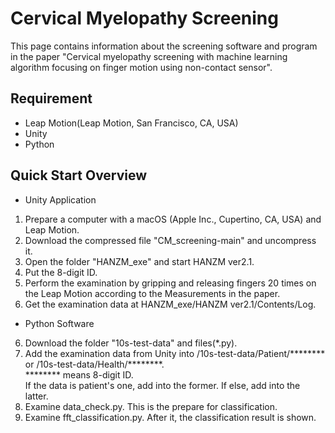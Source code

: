 Cervical Myelopathy Screening
====
This page contains information about the screening software and program in the paper &quot;Cervical myelopathy screening with machine learning algorithm focusing on finger motion
using non-contact sensor&quot;.

## Requirement
- Leap Motion(Leap Motion, San Francisco, CA, USA)
- Unity
- Python

## Quick Start Overview
- Unity Application
1. Prepare a computer with a macOS (Apple Inc., Cupertino, CA, USA) and Leap Motion.
2. Download the compressed file &quot;CM_screening-main&quot; and uncompress it.
3. Open the folder &quot;HANZM_exe&quot; and start HANZM ver2.1.
4. Put the 8-digit ID.
5. Perform the examination by gripping and releasing fingers 20 times on the Leap Motion according to the Measurements in the paper.
6. Get the examination data at HANZM_exe/HANZM ver2.1/Contents/Log.

- Python Software
6. Download the folder &quot;10s-test-data&quot; and files(*.py).
7. Add the examination data from Unity into /10s-test-data/Patient/******** or /10s-test-data/Health/********.  
   ******** means 8-digit ID.  
   If the data is patient's one, add into the former. If else, add into the latter.
8. Examine data_check.py. This is the prepare for classification.
9. Examine fft_classification.py. After it, the classification result is shown.
